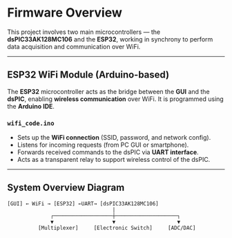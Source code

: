 # Firmware Overview

This project involves two main microcontrollers — the **dsPIC33AK128MC106** and the **ESP32**, working in synchrony to perform data acquisition and communication over WiFi.

---

## ESP32 WiFi Module (Arduino-based)

The **ESP32** microcontroller acts as the bridge between the **GUI** and the **dsPIC**, enabling **wireless communication** over WiFi. It is programmed using the **Arduino IDE**.

### `wifi_code.ino`

- Sets up the **WiFi connection** (SSID, password, and network config).
- Listens for incoming requests (from PC GUI or smartphone).
- Forwards received commands to the dsPIC via **UART interface**.
- Acts as a transparent relay to support wireless control of the dsPIC.
  
---

## System Overview Diagram

    [GUI] ← WiFi → [ESP32] ←UART→ [dsPIC33AK128MC106]
                                      |
                  ┌───────────────────┼────────────────────┐
                  ▼                   ▼                    ▼
              [Multiplexer]     [Electronic Switch]     [ADC/DAC]
